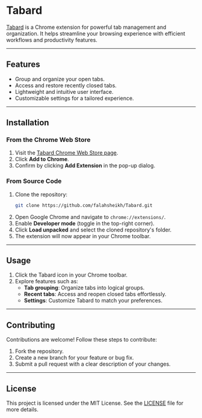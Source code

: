 # Tabard  

[Tabard](https://chromewebstore.google.com/detail/tabard/pfepmkikipoklcleabdklapkedbonaem?hl=en-US&utm_source=ext_sidebar) is a Chrome extension for powerful tab management and organization. It helps streamline your browsing experience with efficient workflows and productivity features.  

---

## Features  

- Group and organize your open tabs.  
- Access and restore recently closed tabs.  
- Lightweight and intuitive user interface.  
- Customizable settings for a tailored experience.  

---

## Installation  

### From the Chrome Web Store  
1. Visit the [Tabard Chrome Web Store page](https://chromewebstore.google.com/detail/tabard/pfepmkikipoklcleabdklapkedbonaem?hl=en-US&utm_source=ext_sidebar).  
2. Click **Add to Chrome**.  
3. Confirm by clicking **Add Extension** in the pop-up dialog.  

### From Source Code  
1. Clone the repository:  
   ```bash  
   git clone https://github.com/falahsheikh/Tabard.git  
   ```  
2. Open Google Chrome and navigate to `chrome://extensions/`.  
3. Enable **Developer mode** (toggle in the top-right corner).  
4. Click **Load unpacked** and select the cloned repository's folder.  
5. The extension will now appear in your Chrome toolbar.  

---

## Usage  

1. Click the Tabard icon in your Chrome toolbar.  
2. Explore features such as:  
   - **Tab grouping**: Organize tabs into logical groups.  
   - **Recent tabs**: Access and reopen closed tabs effortlessly.  
   - **Settings**: Customize Tabard to match your preferences.  

---

## Contributing  

Contributions are welcome! Follow these steps to contribute:  
1. Fork the repository.  
2. Create a new branch for your feature or bug fix.  
3. Submit a pull request with a clear description of your changes.  

---

## License  

This project is licensed under the MIT License. See the [LICENSE](LICENSE) file for more details.  